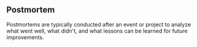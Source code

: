 ## Postmortem
Postmortems are typically conducted after an event or project to analyze what went well, what didn't, and what lessons can be learned for future improvements.
